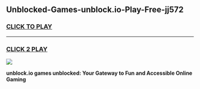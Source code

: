 
## Unblocked-Games-unblock.io-Play-Free-jj572
<h3>
<a href="https://premium76.site?title=unblock.io&ref=18A1">CLICK TO PLAY</a></h3>
<hr>

<h3>
<a href="https://premium76.site?title=unblock.io&ref=18A1">CLICK 2 PLAY</a>
  
</h3>

<a href="https://premium76.site?title=unblock.io&ref=18A1"><img src="https://clearcache.store/games.png"></a>


**unblock.io games unblocked: Your Gateway to Fun and Accessible Online Gaming**
